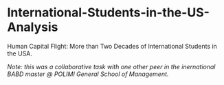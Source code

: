 # International-Students-in-the-US-Analysis
Human Capital Flight: More than Two Decades of International Students in the USA.


_Note: this was a collaborative task with one other peer in the inernational BABD master @ POLIMI General School of Management._
